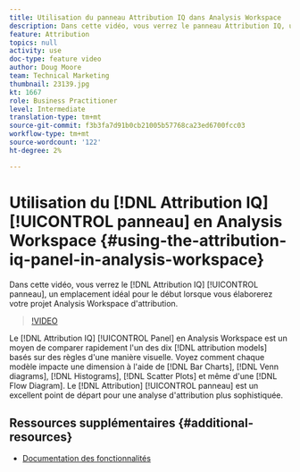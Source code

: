 ```yaml
---
title: Utilisation du panneau Attribution IQ dans Analysis Workspace
description: Dans cette vidéo, vous verrez le panneau Attribution IQ, un emplacement idéal pour le début lorsque vous élaborerez votre projet Analysis Workspace d'attribution.
feature: Attribution
topics: null
activity: use
doc-type: feature video
author: Doug Moore
team: Technical Marketing
thumbnail: 23139.jpg
kt: 1667
role: Business Practitioner
level: Intermediate
translation-type: tm+mt
source-git-commit: f3b3fa7d91b0cb21005b57768ca23ed6700fcc03
workflow-type: tm+mt
source-wordcount: '122'
ht-degree: 2%

---
```



# Utilisation du [!DNL Attribution IQ] [!UICONTROL panneau] en Analysis Workspace {#using-the-attribution-iq-panel-in-analysis-workspace}

Dans cette vidéo, vous verrez le [!DNL Attribution IQ] [!UICONTROL panneau], un emplacement idéal pour le début lorsque vous élaborerez votre projet Analysis Workspace d&#39;attribution.

>[!VIDEO](https://video.tv.adobe.com/v/23139/?quality=12)

Le [!DNL Attribution IQ] [!UICONTROL Panel] en Analysis Workspace est un moyen de comparer rapidement l&#39;un des dix [!DNL attribution models] basés sur des règles d&#39;une manière visuelle. Voyez comment chaque modèle impacte une dimension à l&#39;aide de [!DNL Bar Charts], [!DNL Venn diagrams], [!DNL Histograms], [!DNL Scatter Plots] et même d&#39;une [!DNL Flow Diagram]. Le [!DNL Attribution] [!UICONTROL panneau] est un excellent point de départ pour une analyse d&#39;attribution plus sophistiquée.

## Ressources supplémentaires {#additional-resources}

* [Documentation des fonctionnalités](https://marketing.adobe.com/resources/help/en_US/analytics/analysis-workspace/use_attribution_iq.html)
